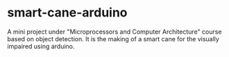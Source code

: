 # smart-cane-arduino
A mini project under "Microprocessors and Computer Architecture" course based on object detection. It is the making of a smart cane for the visually impaired using arduino. 
